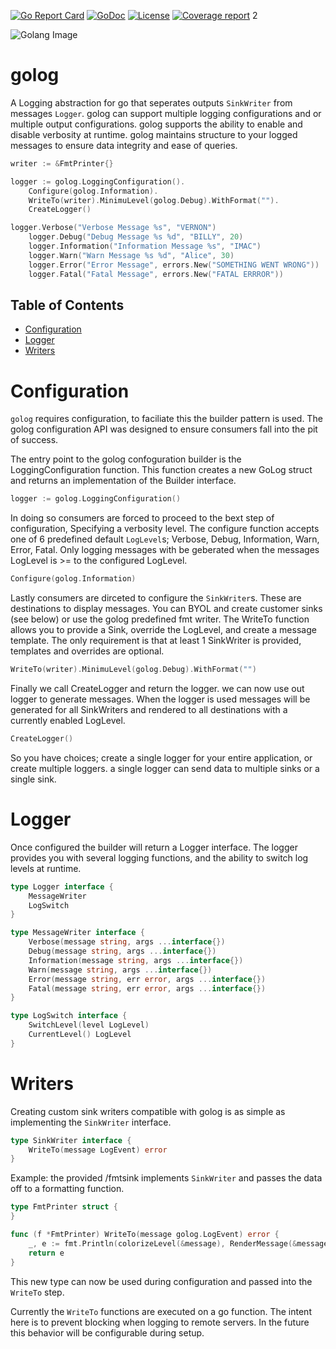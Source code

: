 [![Go Report Card](https://goreportcard.com/badge/github.com/ewilliams0305/golog)](https://goreportcard.com/report/github.com/ewilliams0305/golog)
[![GoDoc](http://godoc.org/github.com/ewilliams0305/golog/logger?status.svg)](http://godoc.org/github.com/ewilliams0305/golog/logger) 
[![License](https://img.shields.io/badge/licence-BSD--2--Clause-blue.svg)](https://opensource.org/licenses/BSD-2-Clause)
[![Coverage report](https://gitlab.com/golang-commonmark/markdown/badges/master/coverage.svg)](https://gitlab.com/golang-commonmark/markdown/commits/master)
2

![Golang Image](https://pkg.go.dev/static/shared/gopher/package-search-700x300.jpeg)
# golog
A Logging abstraction for go that seperates outputs ```SinkWriter```
from messages ```Logger```. golog can support multiple logging configurations 
and or multiple output configurations. golog supports the ability
to enable and disable verbosity at runtime. golog maintains structure to your logged 
messages to ensure data integrity and ease of queries. 

```go
writer := &FmtPrinter{}

logger := golog.LoggingConfiguration().
	Configure(golog.Information).
	WriteTo(writer).MinimuLevel(golog.Debug).WithFormat("").
	CreateLogger()

logger.Verbose("Verbose Message %s", "VERNON")
	logger.Debug("Debug Message %s %d", "BILLY", 20)
	logger.Information("Information Message %s", "IMAC")
	logger.Warn("Warn Message %s %d", "Alice", 30)
	logger.Error("Error Message", errors.New("SOMETHING WENT WRONG"))
	logger.Fatal("Fatal Message", errors.New("FATAL ERRROR"))

```
## Table of Contents
- [Configuration](#Configuration)
- [Logger](#Logger)
- [Writers](#Writers)

# Configuration 
`golog` requires configuration, to faciliate this the builder pattern is used. 
The golog configuration API was designed to ensure consumers fall into the pit of success. 

The entry point to the golog confoguration builder is the LoggingConfiguration function. 
This function creates a new GoLog struct and returns an implementation of the Builder interface. 
```go
logger := golog.LoggingConfiguration()
```
In doing so consumers are forced to proceed to the bext step of configuration,
Specifying a verbosity level. The configure function accepts one of 6 predefined default
`LogLevel`s; Verbose, Debug, Information, Warn, Error, Fatal. 
Only logging messages with be geberated when the messages LogLevel is >= to the configured LogLevel. 
```go
Configure(golog.Information)
```
Lastly consumers are dirceted to configure the `SinkWriter`s. 
These are destinations to display messages. You can BYOL and create customer sinks (see below) 
or use the golog predefined fmt writer. The WriteTo function allows you to 
provide a Sink, override the LogLevel, and create a message template. The only requirement 
is that at least 1 SinkWriter is provided, templates and overrides are optional. 

```go
WriteTo(writer).MinimuLevel(golog.Debug).WithFormat("")
```
Finally we call CreateLogger and return the logger. 
we can now use out logger to generate messages. When the logger is used messages will be generated for all SinkWriters
and rendered to all destinations with a currently enabled LogLevel. 
```go
CreateLogger()
```
So you have choices; create a single logger for your entire application, or create multiple loggers. a single logger 
can send data to multiple sinks or a single sink. 

# Logger
Once configured the builder will return a Logger interface. 
The logger provides you with several logging functions,
and the ability to switch log levels at runtime. 

```go
type Logger interface {
	MessageWriter
	LogSwitch
}

type MessageWriter interface {
	Verbose(message string, args ...interface{})
	Debug(message string, args ...interface{})
	Information(message string, args ...interface{})
	Warn(message string, args ...interface{})
	Error(message string, err error, args ...interface{})
	Fatal(message string, err error, args ...interface{})
}

type LogSwitch interface {
	SwitchLevel(level LogLevel)
	CurrentLevel() LogLevel
}
```

# Writers
Creating custom sink writers compatible with golog is as simple as 
implementing the `SinkWriter` interface. 

```go
type SinkWriter interface {
	WriteTo(message LogEvent) error
}
```

Example: the provided /fmtsink implements `SinkWriter`
and passes the data off to a formatting function. 
```go
type FmtPrinter struct {
}

func (f *FmtPrinter) WriteTo(message golog.LogEvent) error {
	_, e := fmt.Println(colorizeLevel(&message), RenderMessage(&message))
	return e
}
```

This new type can now be used during configuration and passed
into the `WriteTo` step. 

Currently the `WriteTo` functions are executed on a go
function. The intent here is to prevent blocking when logging to remote servers. 
In the future this behavior will be configurable during setup. 

